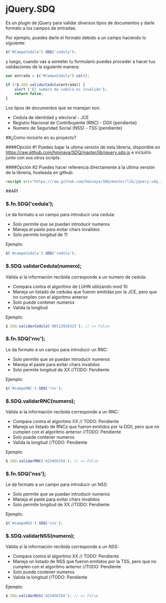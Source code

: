 # jQuery.SDQ

Es un plugin de jQuery para validar diversos tipos de documentos y darle formato a los campos de entradas.

Por ejemplo, puedes darle el formato debido a un campo haciendo lo siguiente:

``` javascript
$("#CampoCedula").SDQ('cedula');
```

y luego, cuando vas a someter tu formulario puedes proceder a hacer tus validaciones de la siguiente manera:

``` javascript
var entrada = $("#CampoCedula").val();

if (!$.SDQ.validarCedula(entrada)) {
	alert ('El numero de cedula es invalido');
	return false;
}
```

Los tipos de documentos que se manejan son:
* Cedula de identidad y electoral - JCE
* Registro Nacional de Contribuyente (RNC) - DGII {pendiente}
* Numero de Seguridad Social (NSS) - TSS {pendiente}

##¿Como incluirlo en su proyecto?

####Opción #1
Puedes bajar la ultima versión de esta libreria, disponible en https://raw.github.com/hminaya/SDQ/master/lib/jquery.sdq.js e incluirlo junto con sus otros scripts.

####Opción #2
Puedes hacer referencia directamente a la ultima versión de la libreria, hosteada en github:

``` html
<script src="https://raw.github.com/hminaya/SDQ/master/lib/jquery.sdq.js"></script>
```

##API

### $.fn.SDQ('cedula');
Le da formato a un campo para introducir una cedula:
* Solo permite que se puedan introducir numeros
* Maneja el paste para evitar chars invalidos
* Solo permite longitud de 11

Ejemplo:

``` javascript
$('#campoCedula').SDQ('cedula');
```

### $.SDQ.validarCedula(numero);
Valida si la información recibida corresponde a un numero de cedula:
* Compara contra el algoritmo de LUHN utilizando mod 10
* Maneja un listado de cedulas que fueron emitidas por la JCE, pero que no cumplen con el algoritmo anterior
* Solo puede contener numeros
* Valida la longitud

Ejemplo:

``` javascript
$.SDQ.validarCedula('00113918315'); // => False
```

### $.fn.SDQ('rnc');
Le da formato a un campo para introducir un RNC:
* Solo permite que se puedan introducir numeros
* Maneja el paste para evitar chars invalidos
* Solo permite longitud de XX //TODO: Pendiente

Ejemplo:

``` javascript
$('#campoRNC').SDQ('rnc');
```

### $.SDQ.validarRNC(numero);
Valida si la información recibida corresponde a un RNC:
* Compara contra el algoritmo XX // TODO: Pendiente
* Maneja un listado de RNCs que fueron emitidos por la DGII, pero que no cumplen con el algoritmo anterior //TODO: Pendiente
* Solo puede contener numeros
* Valida la longitud //TODO: Pendiente

Ejemplo:

``` javascript
$.SDQ.validarRNC('A234567XX'); // => False
```

### $.fn.SDQ('nss');
Le da formato a un campo para introducir un NSS:
* Solo permite que se puedan introducir numeros
* Maneja el paste para evitar chars invalidos
* Solo permite longitud de XX //TODO: Pendiente

Ejemplo:

``` javascript
$('#campoNSS').SDQ('nss');
```

### $.SDQ.validarNSS(numero);
Valida si la información recibida corresponde a un NSS:
* Compara contra el algoritmo XX // TODO: Pendiente
* Maneja un listado de NSS que fueron emitidos por la TSS, pero que no cumplen con el algoritmo anterior //TODO: Pendiente
* Solo puede contener numeros
* Valida la longitud //TODO: Pendiente

Ejemplo:

``` javascript
$.SDQ.validarNSS('A234567XX'); // => False
```